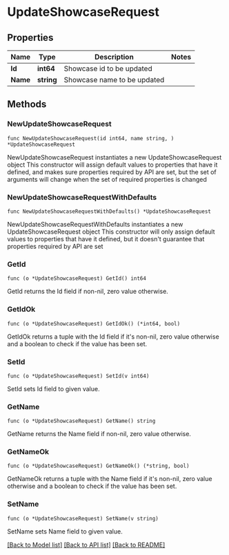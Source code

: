 # UpdateShowcaseRequest

## Properties

Name | Type | Description | Notes
------------ | ------------- | ------------- | -------------
**Id** | **int64** | Showcase id to be updated | 
**Name** | **string** | Showcase name to be updated | 

## Methods

### NewUpdateShowcaseRequest

`func NewUpdateShowcaseRequest(id int64, name string, ) *UpdateShowcaseRequest`

NewUpdateShowcaseRequest instantiates a new UpdateShowcaseRequest object
This constructor will assign default values to properties that have it defined,
and makes sure properties required by API are set, but the set of arguments
will change when the set of required properties is changed

### NewUpdateShowcaseRequestWithDefaults

`func NewUpdateShowcaseRequestWithDefaults() *UpdateShowcaseRequest`

NewUpdateShowcaseRequestWithDefaults instantiates a new UpdateShowcaseRequest object
This constructor will only assign default values to properties that have it defined,
but it doesn't guarantee that properties required by API are set

### GetId

`func (o *UpdateShowcaseRequest) GetId() int64`

GetId returns the Id field if non-nil, zero value otherwise.

### GetIdOk

`func (o *UpdateShowcaseRequest) GetIdOk() (*int64, bool)`

GetIdOk returns a tuple with the Id field if it's non-nil, zero value otherwise
and a boolean to check if the value has been set.

### SetId

`func (o *UpdateShowcaseRequest) SetId(v int64)`

SetId sets Id field to given value.


### GetName

`func (o *UpdateShowcaseRequest) GetName() string`

GetName returns the Name field if non-nil, zero value otherwise.

### GetNameOk

`func (o *UpdateShowcaseRequest) GetNameOk() (*string, bool)`

GetNameOk returns a tuple with the Name field if it's non-nil, zero value otherwise
and a boolean to check if the value has been set.

### SetName

`func (o *UpdateShowcaseRequest) SetName(v string)`

SetName sets Name field to given value.



[[Back to Model list]](../README.md#documentation-for-models) [[Back to API list]](../README.md#documentation-for-api-endpoints) [[Back to README]](../README.md)


